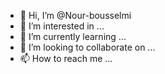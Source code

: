 - 👋 Hi, I’m @Nour-bousselmi
- 👀 I’m interested in ...
- 🌱 I’m currently learning ...
- 💞️ I’m looking to collaborate on ...
- 📫 How to reach me ...

<!---
Nour-bousselmi/Nour-bousselmi is a ✨ special ✨ repository because its `README.md` (this file) appears on your GitHub profile.
You can click the Preview link to take a look at your changes.
--->
